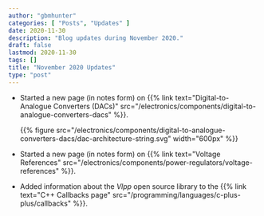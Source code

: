 ```yaml
---
author: "gbmhunter"
categories: [ "Posts", "Updates" ]
date: 2020-11-30
description: "Blog updates during November 2020."
draft: false
lastmod: 2020-11-30
tags: []
title: "November 2020 Updates"
type: "post"
---
```


* Started a new page (in notes form) on {{% link text="Digital-to-Analogue Converters (DACs)" src="/electronics/components/digital-to-analogue-converters-dacs" %}}.

    {{% figure src="/electronics/components/digital-to-analogue-converters-dacs/dac-architecture-string.svg" width="600px" %}}

* Started a new page (in notes form) on {{% link text="Voltage References" src="/electronics/components/power-regulators/voltage-references" %}}.

* Added information about the _Vlpp_ open source library to the {{% link text="C++ Callbacks page" src="/programming/languages/c-plus-plus/callbacks" %}}.